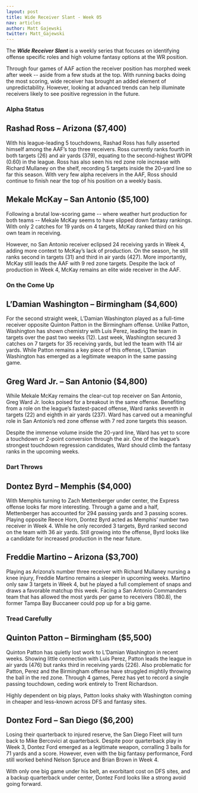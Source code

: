 ```yaml
---
layout: post
title: Wide Receiver Slant - Week 05
nav: articles
author: Matt Gajewski
twitter: Matt_Gajewski
---
```


The **_Wide Receiver Slant_** is a weekly series that focuses on identifying offense specific roles and high volume fantasy options at the WR position.

Through four games of AAF action the receiver position has morphed week after week -- aside from a few studs at the top. With running backs doing the most scoring, wide receiver has brought an added element of unpredictability. However, looking at advanced trends can help illuminate receivers likely to see positive regression in the future.

<h3 class="team-header aaf-header">Alpha Status</h3>

## Rashad Ross – Arizona (\$7,400)

With his league-leading 5 touchdowns, Rashad Ross has fully asserted himself among the AAF’s top three receivers. Ross currently ranks fourth in both targets (26) and air yards (379), equating to the second-highest WOPR (0.60) in the league. Ross has also seen his red zone role increase with Richard Mullaney on the shelf, recording 5 targets inside the 20-yard line so far this season. With very few alpha receivers in the AAF, Ross should continue to finish near the top of his position on a weekly basis.

## Mekale McKay – San Antonio (\$5,100)

Following a brutal low-scoring game -- where weather hurt production for both teams -- Mekale McKay seems to have slipped down fantasy rankings. With only 2 catches for 19 yards on 4 targets, McKay ranked third on his own team in receiving.

However, no San Antonio receiver eclipsed 24 receiving yards in Week 4, adding more context to McKay’s lack of production. On the season, he still ranks second in targets (31) and third in air yards (427). More importantly, McKay still leads the AAF with 9 red zone targets. Despite the lack of production in Week 4, McKay remains an elite wide receiver in the AAF.

<h3 class="team-header aaf-header">On the Come Up</h3>

## L’Damian Washington – Birmingham (\$4,600)

For the second straight week, L’Damian Washington played as a full-time receiver opposite Quinton Patton in the Birmingham offense. Unlike Patton, Washington has shown chemistry with Luis Perez, leading the team in targets over the past two weeks (12). Last week, Washington secured 3 catches on 7 targets for 35 receiving yards, but led the team with 114 air yards. While Patton remains a key piece of this offense, L’Damian Washington has emerged as a legitimate weapon in the same passing game.

## Greg Ward Jr. – San Antonio (\$4,800)

While Mekale McKay remains the clear-cut top receiver on San Antonio, Greg Ward Jr. looks poised for a breakout in the same offense. Benefiting from a role on the league’s fastest-paced offense, Ward ranks seventh in targets (22) and eighth in air yards (237). Ward has carved out a meaningful role in San Antonio’s red zone offense with 7 red zone targets this season.

Despite the immense volume inside the 20-yard line, Ward has yet to score a touchdown or 2-point conversion through the air. One of the league’s strongest touchdown regression candidates, Ward should climb the fantasy ranks in the upcoming weeks.

<h3 class="team-header aaf-header">Dart Throws</h3>

## Dontez Byrd – Memphis (\$4,000)

With Memphis turning to Zach Mettenberger under center, the Express offense looks far more interesting. Through a game and a half, Mettenberger has accounted for 294 passing yards and 3 passing scores. Playing opposite Reece Horn, Dontez Byrd acted as Memphis’ number two receiver in Week 4. While he only recorded 3 targets, Byrd ranked second on the team with 36 air yards. Still growing into the offense, Byrd looks like a candidate for increased production in the near future.

## Freddie Martino – Arizona (\$3,700)

Playing as Arizona’s number three receiver with Richard Mullaney nursing a knee injury, Freddie Martino remains a sleeper in upcoming weeks. Martino only saw 3 targets in Week 4, but he played a full complement of snaps and draws a favorable matchup this week. Facing a San Antonio Commanders team that has allowed the most yards per game to receivers (180.8), the former Tampa Bay Buccaneer could pop up for a big game.

<h3 class="team-header aaf-header">Tread Carefully</h3>

## Quinton Patton – Birmingham (\$5,500)

Quinton Patton has quietly lost work to L’Damian Washington in recent weeks. Showing little connection with Luis Perez, Patton leads the league in air yards (476) but ranks third in receiving yards (226). Also problematic for Patton, Perez and the Birmingham offense have struggled mightily throwing the ball in the red zone. Through 4 games, Perez has yet to record a single passing touchdown, ceding work entirely to Trent Richardson.

Highly dependent on big plays, Patton looks shaky with Washington coming in cheaper and less-known across DFS and fantasy sites.

## Dontez Ford – San Diego (\$6,200)

Losing their quarterback to injured reserve, the San Diego Fleet will turn back to Mike Bercovici at quarterback. Despite poor quarterback play in Week 3, Dontez Ford emerged as a legitimate weapon, corralling 3 balls for 71 yards and a score. However, even with the big fantasy performance, Ford still worked behind Nelson Spruce and Brian Brown in Week 4.

With only one big game under his belt, an exorbitant cost on DFS sites, and a backup quarterback under center, Dontez Ford looks like a strong avoid going forward.
